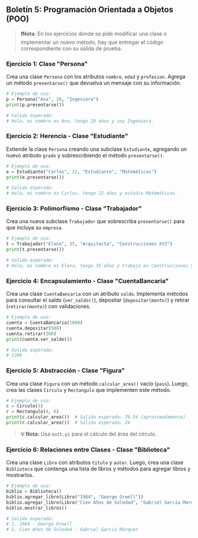 ## **Boletín 5: Programación Orientada a Objetos (POO)**

> **❗Nota**: En los ejercicios donde se pide modificar una clase o implementar un nuevo método, hay que entregar el código correspondiente con su salida de prueba.

### **Ejercicio 1: Clase "Persona"**
Crea una clase `Persona` con los atributos `nombre`, `edad` y `profesion`. Agrega un método `presentarse()` que devuelva un mensaje con su información.

```python
# Ejemplo de uso:
p = Persona("Ana", 28, "Ingeniera")
print(p.presentarse())

# Salida esperada:
# Hola, mi nombre es Ana, tengo 28 años y soy Ingeniera.
```

### **Ejercicio 2: Herencia - Clase "Estudiante"**
Extiende la clase `Persona` creando una subclase `Estudiante`, agregando un nuevo atributo `grado` y sobrescribiendo el método `presentarse()`.

```python
# Ejemplo de uso:
e = Estudiante("Carlos", 22, "Estudiante", "Matemáticas")
print(e.presentarse())

# Salida esperada:
# Hola, mi nombre es Carlos, tengo 22 años y estudio Matemáticas.
```

### **Ejercicio 3: Polimorfismo - Clase "Trabajador"**
Crea una nueva subclase `Trabajador` que sobrescriba `presentarse()` para que incluya su `empresa`.

```python
# Ejemplo de uso:
t = Trabajador("Elena", 35, "Arquitecta", "Construcciones XYZ")
print(t.presentarse())

# Salida esperada:
# Hola, mi nombre es Elena, tengo 35 años y trabajo en Construcciones XYZ.
```

### **Ejercicio 4: Encapsulamiento - Clase "CuentaBancaria"**
Crea una clase `CuentaBancaria` con un atributo `saldo`. Implementa métodos para consultar el saldo (`ver_saldo()`), depositar (`depositar(monto)`) y retirar (`retirar(monto)`) con validaciones.

```python
# Ejemplo de uso:
cuenta = CuentaBancaria(1000)
cuenta.depositar(500)
cuenta.retirar(300)
print(cuenta.ver_saldo())

# Salida esperada:
# 1200
```

### **Ejercicio 5: Abstracción - Clase "Figura"**
Crea una clase `Figura` con un método `calcular_area()` vacío (``pass``). Luego, crea las clases `Circulo` y `Rectangulo` que implementen este método.

```python
# Ejemplo de uso:
c = Circulo(5)
r = Rectangulo(4, 6)
print(c.calcular_area())  # Salida esperada: 78.54 (aproximadamente)
print(r.calcular_area())  # Salida esperada: 24
```

> **💡 Nota:** Usa `math.pi` para el cálculo del área del círculo.

### **Ejercicio 6: Relaciones entre Clases - Clase "Biblioteca"**
Crea una clase `Libro` con atributos `titulo` y `autor`. Luego, crea una clase `Biblioteca` que contenga una lista de libros y métodos para agregar libros y mostrarlos.

```python
# Ejemplo de uso:
biblio = Biblioteca()
biblio.agregar_libro(Libro("1984", "George Orwell"))
biblio.agregar_libro(Libro("Cien Años de Soledad", "Gabriel García Márquez"))
biblio.mostrar_libros()

# Salida esperada:
# 1. 1984 - George Orwell
# 2. Cien Años de Soledad - Gabriel García Márquez
```

